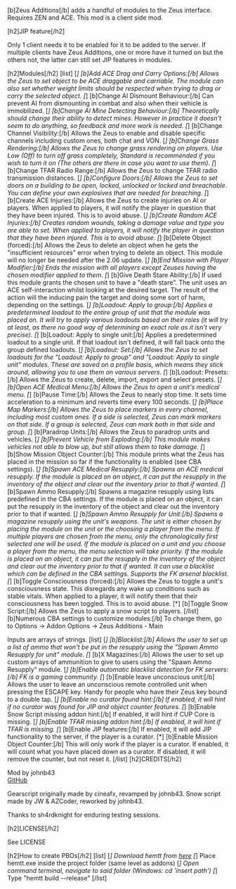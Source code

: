 [b]Zeus Additions[/b] adds a handful of modules to the Zeus interface. Requires ZEN and ACE. This mod is a client side mod.

[h2]JIP feature[/h2]

Only 1 client needs it to be enabled for it to be added to the server. If multiple clients have Zeus Additions, one or more have it turned on but the others not, the latter can still set JIP features in modules.

[h2]Modules[/h2]
[list]
[*] [b]Add ACE Drag and Carry Options:[/b] Allows the Zeus to set object to be ACE draggable and carriable. The module can also set whether weight limits should be respected when trying to drag or carry the selected object.
[*] [b]Change AI Dismount Behaviour:[/b] Can prevent AI from dismounting in combat and also when their vehicle is immobilized.
[*] [b]Change AI Mine Detecting Behaviour:[/b] Theoretically should change their ability to detect mines. However in practice it doesn't seem to do anything, so feedback and more work is needed.
[*] [b]Change Channel Visibility:[/b] Allows the Zeus to enable and disable specific channels including custom ones, both chat and VON.
[*] [b]Change Grass Rendering:[/b] Allows the Zeus to change grass rendering on players. Use Low (Off) to turn off grass completely, Standard is recommended if you wish to turn it on (The others are there in case you want to use them).
[*] [b]Change TFAR Radio Range:[/b] Allows the Zeus to change TFAR radio transmission distances.
[*] [b]Configure Doors:[/b] Allows the Zeus to set doors on a building to be open, locked, unlocked or locked and breachable. You can define your own explosives that are needed for breaching.
[*] [b]Create ACE Injuries:[/b] Allows the Zeus to create injuries on AI or players. When applied to players, it will notify the player in question that they have been injured. This is to avoid abuse.
[*] [b]Create Random ACE Injuries:[/b] Creates random wounds, taking a damage value and type you are able to set. When applied to players, it will notify the player in question that they have been injured. This is to avoid abuse.
[*] [b]Delete Object (forced):[/b] Allows the Zeus to delete an object when he gets the "insufficient resources" error when trying to delete an object. This module will no longer be needed after the 2.06 update.
[*] [b]End Mission with Player Modifier:[/b] Ends the mission with all players except Zeuses having the chosen modifier applied to them.
[*] [b]Give Death Stare Ability:[/b] If used this module grants the chosen unit to have a "death stare". The unit uses an ACE self-interaction whilst looking at the desired target. The result of the action will the inducing pain the target and doing some sort of harm, depending on the settings.
[*] [b]Loadout: Apply to group:[/b] Applies a predetermined loadout to the entire group of unit that the module was placed on. It will try to apply various loadouts based on their roles (it will try at least, as there no good way of determining an exact role as it isn't very precise).
[*] [b]Loadout: Apply to single unit:[/b] Applies a predetermined loadout to a single unit. If that loadout isn't defined, it will fall back onto the group defined loadouts.
[*] [b]Loadout: Set:[/b] Allows the Zeus to set loadouts for the "Loadout: Apply to group" and "Loadout: Apply to single unit" modules. These are saved on a profile basis, which means they stick around, allowing you to use them on various servers.
[*] [b]Loadout: Presets:[/b] Allows the Zeus to create, delete, import, export and select presets.
[*] [b]Open ACE Medical Menu:[/b] Allows the Zeus to open a unit's medical menu.
[*] [b]Pause Time:[/b] Allows the Zeus to nearly stop time. It sets time acceleration to a minimum and reverts time every 100 seconds.
[*] [b]Place Map Markers:[/b] Allows the Zeus to place markers in every channel, including most custom ones. If a side is selected, Zeus can mark markers on that side. If a group is selected, Zeus can mark both in that side and group.
[*] [b]Paradrop Units:[/b] Allows the Zeus to paradrop units and vehicles.
[*] [b]Prevent Vehicle from Exploding:[/b] This module makes vehicles not able to blow up, but still allows them to take damage.
[*] [b]Show Mission Object Counter:[/b] This module prints what the Zeus has placed in the mission so far if the functionality is enabled (see CBA settings).
[*] [b]Spawn ACE Medical Resupply:[/b] Spawns an ACE medical resupply. If the module is placed on an object, it can put the resupply in the inventory of the object and clear out the inventory prior to that if wanted.
[*] [b]Spawn Ammo Resupply:[/b] Spawns a magazine resupply using lists predefined in the CBA settings. If the module is placed on an object, it can put the resupply in the inventory of the object and clear out the inventory prior to that if wanted.
[*] [b]Spawn Ammo Resupply for Unit:[/b] Spawns a magazine resupply using the unit's weapons. The unit is either chosen by placing the module on the unit or the choosing a player from the menu. If multiple players are chosen from the menu, only the chronologically first selected one will be used. If the module is placed on a unit and you choose a player from the menu, the menu selection will take priority. If the module is placed on an object, it can put the resupply in the inventory of the object and clear out the inventory prior to that if wanted. It can use a blacklist which can be defined in the CBA settings. Supports the FK arsenal blacklist.
[*] [b]Toggle Consciousness (forced):[/b] Allows the Zeus to toggle a unit's consciousness state. This disregards any wake up conditions such as stable vitals. When applied to a player, it will notify them that their consciousness has been toggled. This is to avoid abuse.
[*] [b]Toggle Snow Script:[/b] Allows the Zeus to apply a snow script to players.
[/list]
[b]Numerous CBA settings to customize modules:[/b] To change them, go to Options -> Addon Options -> Zeus Additions - Main

Inputs are arrays of strings.
[list]
[*] [b]Blacklist:[/b] Allows the user to set up a list of ammo that won't be put in the resupply using the "Spawn Ammo Resupply for unit" module.
[*] [b]X Magazines:[/b] Allows the user to set up custom arrays of ammunition to give to users using the "Spawn Ammo Resupply" module.
[*] [b]Enable automatic blacklist detection for FK servers:[/b] FK is a gaming community.
[*] [b]Enable leave unconscious unit:[/b] Allows the user to leave an unconscious remote controlled unit when pressing the ESCAPE key. Handy for people who have their Zeus key bound to a double tap.
[*] [b]Enable no curator found hint:[/b] If enabled, it will hint if no curator was found for JIP and object counter features.
[*] [b]Enable Snow Script missing addon hint:[/b] If enabled, it will hint if CUP Core is missing.
[*] [b]Enable TFAR missing addon hint:[/b] If enabled, it will hint if TFAR is missing.
[*] [b]Enable JIP features:[/b] If enabled, it will add JIP functionality to the server, if the player is a curator.
[*] [b]Enable Mission Object Counter:[/b] This will only work if the player is a curator. If enabled, it will count what you have placed down as a curator. If disabled, it will remove the counter, but not reset it.
[/list]
[h2]CREDITS[/h2]

Mod by johnb43<br/>
[GitHub](https://github.com/johnb432/Zeus-Additions)

Gearscript originally made by cineafx, revamped by johnb43.
Snow script made by JW & AZCoder, reworked by johnb43.

Thanks to sh4rdknight for enduring testing sessions.

[h2]LICENSE[/h2]

See LICENSE

[h2]How to create PBOs[/h2]
[list]
[*] Download hemtt from [here](https://brettmayson.github.io/HEMTT/#/)
[*] Place hemtt.exe inside the project folder (same level as addons)
[*] Open command terminal, navigate to said folder (Windows: cd 'insert path')
[*] Type "hemtt build --release"
[/list]
